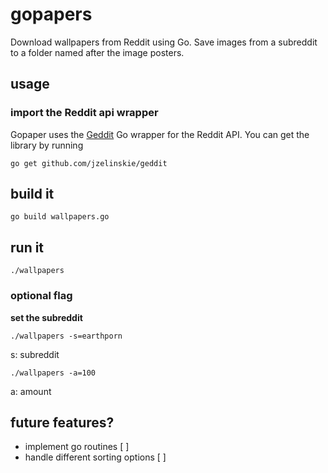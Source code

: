 # gopapers
Download wallpapers from Reddit using Go.
Save images from a subreddit to a folder named after the image posters.

## usage

### import the Reddit api wrapper
Gopaper uses the [Geddit](https://github.com/jzelinskie/geddit) Go wrapper for the Reddit API. You can get the library by running

 `go get github.com/jzelinskie/geddit`

## build it

 `go build wallpapers.go`

## run it

 `./wallpapers`

### optional flag

**set the subreddit**

 `./wallpapers -s=earthporn`

 s: subreddit

 `./wallpapers -a=100`

a: amount

## future features?
 * implement go routines [ ]
 * handle different sorting options [ ]
